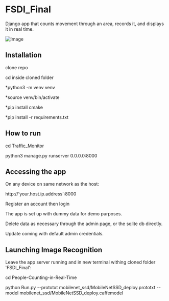 # FSDI_Final
Django app that counts movement through an area, records it, and displays it in real time.

![Image](https://raw.githubusercontent.com/chparmley/FSDI_Final/main/Resources/Hive.png)

Installation
------------
clone repo

cd inside cloned folder

*python3 -m venv venv

*source venv/bin/activate

*pip install cmake

*pip install -r requirements.txt


How to run
--------------
cd Traffic_Monitor

python3 manage.py runserver 0.0.0.0:8000


Accessing the app
------------------
On any device on same network as the host:

http://'your.host.ip.address':8000

Register an account then login

The app is set up with dummy data for demo purposes.

Delete data as necessary through the admin page, or the sqlite db directly.

Update coming with default admin credentials.



Launching Image Recognition
---------------------------
Leave the app server running and in new terminal withing cloned folder 'FSDI_Final':

cd People-Counting-in-Real-Time

python Run.py --prototxt mobilenet_ssd/MobileNetSSD_deploy.prototxt --model mobilenet_ssd/MobileNetSSD_deploy.caffemodel
